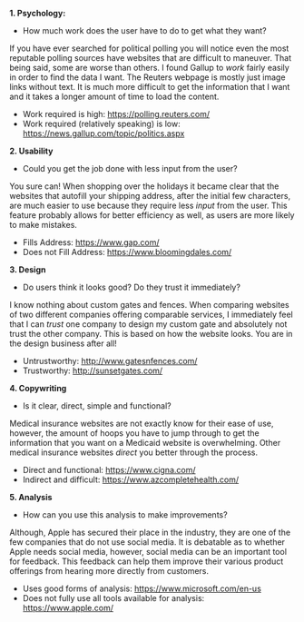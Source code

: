 **1.  Psychology:**

- How much work does the user have to do to get what they want?

If you have ever searched for political polling you will notice even the most reputable polling sources have websites that are difficult to maneuver.  That being said, some are worse than others.  I found Gallup to _work_ fairly easily in order to find the data I want.  The Reuters webpage is mostly just image links without text.  It is much more difficult to get the information that I want and it takes a longer amount of time to load the content.

- Work required is high: https://polling.reuters.com/
- Work required (relatively speaking) is low: https://news.gallup.com/topic/politics.aspx

**2.  Usability**

- Could you get the job done with less input from the user?

You sure can!  When shopping over the holidays it became clear that the websites that autofill your shipping address, after the initial few characters, are much easier to use because they require less _input_ from the user.  This feature probably allows for better efficiency as well, as users are more likely to make mistakes.

- Fills Address: https://www.gap.com/
- Does not Fill Address: https://www.bloomingdales.com/

**3.  Design**

- Do users think it looks good?  Do they trust it immediately?

I know nothing about custom gates and fences.  When comparing websites of two different companies offering comparable services, I immediately feel that I can _trust_ one company to design my custom gate and absolutely not trust the other company.  This is based on how the website looks.  You are in the design business after all!

- Untrustworthy: http://www.gatesnfences.com/
- Trustworthy: http://sunsetgates.com/

**4.  Copywriting**

- Is it clear, direct, simple and functional?

Medical insurance websites are not exactly know for their ease of use, however, the amount of hoops you have to jump through to get the information that you want on a Medicaid website is overwhelming.  Other medical insurance websites _direct_ you better through the process.

- Direct and functional: https://www.cigna.com/
- Indirect and difficult: https://www.azcompletehealth.com/

**5.  Analysis**

- How can you use this analysis to make improvements?

Although, Apple has secured their place in the industry, they are one of the few companies that do not use social media.  It is debatable as to whether Apple needs social media, however, social media can be an important tool for feedback.  This feedback can help them improve their various product offerings from hearing more directly from customers.

- Uses good forms of analysis: https://www.microsoft.com/en-us
- Does not fully use all tools available for analysis: https://www.apple.com/
